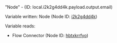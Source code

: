 "Node" - (ID: local.i2k2g4dd4k.payload.output.email)

Variable written:
Node (Node ID: [i2k2g4dd4k](../nodes/i2k2g4dd4k.md))

Variable reads:
* Flow Connector (Node ID: [hbtxkrrfyo](../nodes/hbtxkrrfyo.md))
